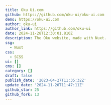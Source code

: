 ```yaml
---
title: Oku Ui.com
github: https://github.com/oku-ui/oku-ui.com
demo: https://oku-ui.com
author: oku-ui
author_link: https://github.com/oku-ui
date: 2024-11-28T12:30:01.810Z
description: The Oku website, made with Nuxt.
ssg:
  - Nuxt
css:
  - SCSS
ui: []
cms: []
category: []
draft: false
publish_date: '2023-04-27T11:35:32Z'
update_date: '2024-11-20T11:47:11Z'
github_star: 25
github_fork: 13
---
```

